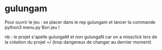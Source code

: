 # gulungam
Pour ouvrir le jeu :
se placer dans le rep gulungam et lancer la commande python3 menu.py
Bon jeu !

nb : le projet s'apelle gulungaM et non gulungaN car on a missclick lors de la création du projet =/ (trop dangereux de changer au dernier moment)
